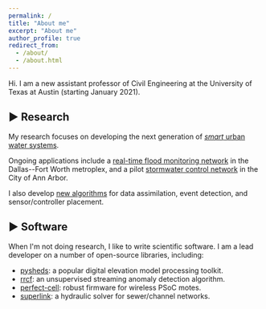 ```yaml
---
permalink: /
title: "About me"
excerpt: "About me"
author_profile: true
redirect_from: 
  - /about/
  - /about.html
---
```


Hi. I am a new assistant professor of Civil Engineering at the University of Texas at Austin (starting January 2021).

▶ Research
------

My research focuses on developing the next generation of [*smart* urban water systems](https://mattbartos.com/publication/2017-12-22-open).

Ongoing applications include a [real-time flood monitoring network](https://mattbartos.com/publication/2019-02-27-hydrologic) in the Dallas--Fort Worth metroplex, and a pilot [stormwater control network](https://mattbartos.com/publication/2018-07-13-shaping) in the City of Ann Arbor. 

I also develop [new algorithms](https://mattbartos.com/publication/2019-03-28-hydrograph) for data assimilation, event detection, and sensor/controller placement. 

▶ Software
------

When I'm not doing research, I like to write scientific software. I am a lead developer on a number of open-source libraries, including:

- [pysheds](https://github.com/mdbartos/pysheds): a popular digital elevation model processing toolkit.
- [rrcf](https://github.com/kLabUM/rrcf): an unsupervised streaming anomaly detection algorithm.
- [perfect-cell](https://github.com/open-storm/perfect-cell): robust firmware for wireless PSoC motes.
- [superlink](https://github.com/mdbartos/superlink): a hydraulic solver for sewer/channel networks.

<!-- Interests -->
<!-- ------ -->

<!-- - Hydrodynamics -->
<!-- - Wireless sensor networks -->
<!-- - Embedded systems -->
<!-- - Signal processing -->
<!-- - Data assimilation -->
<!-- - Machine learning -->
<!-- - Real-time control -->
<!-- - Graph theory -->


